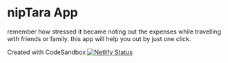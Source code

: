 # nipTara App
remember how stressed it became noting out the expenses while travelling with friends or family. this app will help you out by just one click.

Created with CodeSandbox
[![Netlify Status](https://api.netlify.com/api/v1/badges/69598be2-bc7c-4a2a-9226-35895e052566/deploy-status)](https://app.netlify.com/sites/niptara/deploys)
